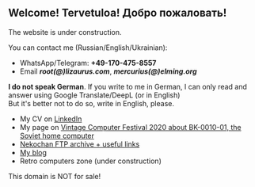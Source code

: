 ## Welcome! Tervetuloa! Добро пожаловать!

The website is under construction.

You can contact me (Russian/English/Ukrainian):
- WhatsApp/Telegram: **+49-170-475-8557** 
- Email ***root(@)lizaurus.com***, ***mercurius(@)elming.org***

**I do not speak German**. If you write to me in German, I can only read and answer using Google Translate/DeepL (or in English)  
But it's better not to do so, write in English, please.

- My CV on [LinkedIn](https://www.linkedin.com/in/merclangrat/)
- My page on [Vintage Computer Festival 2020 about BK-0010-01, the Soviet home computer](https://wiki.vcfb.de/2020/en:soviet_computers)
- [Nekochan FTP archive + useful links](http://nekochan.lizaurus.com)
- [My blog](https://merclangrat.wordpress.com)
- Retro computers zone (under construction)

This domain is NOT for sale!
